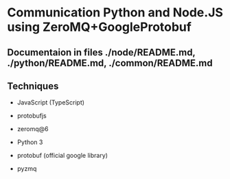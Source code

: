 # Communication Python and Node.JS using ZeroMQ+GoogleProtobuf
## Documentaion in files ./node/README.md, ./python/README.md, ./common/README.md

## Techniques
- JavaScript (TypeScript)
- protobufjs
- zeromq@6

- Python 3
- protobuf (official google library)
- pyzmq